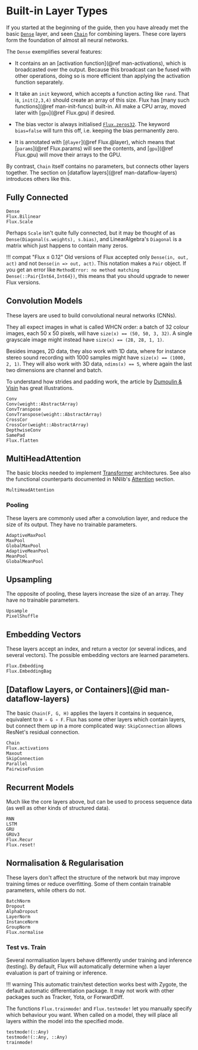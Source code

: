 # Built-in Layer Types

If you started at the beginning of the guide, then you have already met the
basic [`Dense`](@ref) layer, and seen [`Chain`](@ref) for combining layers.
These core layers form the foundation of almost all neural networks.

The `Dense` exemplifies several features:

* It contains an an [activation function](@ref man-activations), which is broadcasted over the output. Because this broadcast can be fused with other operations, doing so is more efficient than applying the activation function separately.

* It take an `init` keyword, which accepts a function acting like `rand`. That is, `init(2,3,4)` should create an array of this size. Flux has [many such functions](@ref man-init-funcs) built-in. All make a CPU array, moved later with [`gpu`](@ref Flux.gpu) if desired.

* The bias vector is always initialised [`Flux.zeros32`](@ref). The keyword `bias=false` will turn this off, i.e. keeping the bias permanently zero.

* It is annotated with [`@layer`](@ref Flux.@layer), which means that [`params`](@ref Flux.params) will see the contents, and [`gpu`](@ref Flux.gpu) will move their arrays to the GPU.

By contrast, `Chain` itself contains no parameters, but connects other layers together.
The section on [dataflow layers](@ref man-dataflow-layers) introduces others like this.

## Fully Connected

```@docs
Dense
Flux.Bilinear
Flux.Scale
```

Perhaps `Scale` isn't quite fully connected, but it may be thought of as `Dense(Diagonal(s.weights), s.bias)`, and LinearAlgebra's `Diagonal` is a matrix which just happens to contain many zeros.

!!! compat "Flux ≤ 0.12"
    Old versions of Flux accepted only `Dense(in, out, act)` and not `Dense(in => out, act)`.
    This notation makes a `Pair` object. If you get an error like `MethodError: no method matching Dense(::Pair{Int64,Int64})`, this means that you should upgrade to newer Flux versions.


## Convolution Models

These layers are used to build convolutional neural networks (CNNs).

They all expect images in what is called WHCN order: a batch of 32 colour images, each 50 x 50 pixels, will have `size(x) == (50, 50, 3, 32)`. A single grayscale image might instead have `size(x) == (28, 28, 1, 1)`.

Besides images, 2D data, they also work with 1D data, where for instance stereo sound recording with 1000 samples might have `size(x) == (1000, 2, 1)`. They will also work with 3D data, `ndims(x) == 5`, where again the last two dimensions are channel and batch.

To understand how strides and padding work, the article by [Dumoulin & Visin](https://arxiv.org/abs/1603.07285) has great illustrations.

```@docs
Conv
Conv(weight::AbstractArray)
ConvTranspose
ConvTranspose(weight::AbstractArray)
CrossCor
CrossCor(weight::AbstractArray)
DepthwiseConv
SamePad
Flux.flatten
```

## MultiHeadAttention

The basic blocks needed to implement [Transformer](https://arxiv.org/abs/1706.03762) architectures. See also the functional counterparts
documented in NNlib's [Attention](@ref) section.

```@docs
MultiHeadAttention
``` 

### Pooling

These layers are commonly used after a convolution layer, and reduce the size of its output. They have no trainable parameters.

```@docs
AdaptiveMaxPool
MaxPool
GlobalMaxPool
AdaptiveMeanPool
MeanPool
GlobalMeanPool
```

## Upsampling

The opposite of pooling, these layers increase the size of an array. They have no trainable parameters. 

```@docs
Upsample
PixelShuffle
```

## Embedding Vectors

These layers accept an index, and return a vector (or several indices, and several vectors). The possible embedding vectors are learned parameters.

```@docs
Flux.Embedding
Flux.EmbeddingBag
```

## [Dataflow Layers, or Containers](@id man-dataflow-layers)

The basic `Chain(F, G, H)` applies the layers it contains in sequence, equivalent to `H ∘ G ∘ F`. Flux has some other layers which contain layers, but connect them up in a more complicated way: `SkipConnection` allows ResNet's residual connection.

```@docs
Chain
Flux.activations
Maxout
SkipConnection
Parallel
PairwiseFusion
```

## Recurrent Models

Much like the core layers above, but can be used to process sequence data (as well as other kinds of structured data).

```@docs
RNN
LSTM
GRU
GRUv3
Flux.Recur
Flux.reset!
```

## Normalisation & Regularisation

These layers don't affect the structure of the network but may improve training times or reduce overfitting. Some of them contain trainable parameters, while others do not.

```@docs
BatchNorm
Dropout
AlphaDropout
LayerNorm
InstanceNorm
GroupNorm
Flux.normalise
```

### Test vs. Train

Several normalisation layers behave differently under training and inference (testing). By default, Flux will automatically determine when a layer evaluation is part of training or inference. 

!!! warning
    This automatic train/test detection works best with Zygote, the default
    automatic differentiation package. It may not work with other packages
    such as Tracker, Yota, or ForwardDiff.

The functions `Flux.trainmode!` and `Flux.testmode!` let you manually specify which behaviour you want. When called on a model, they will place all layers within the model into the specified mode.

```@docs
testmode!(::Any)
testmode!(::Any, ::Any)
trainmode!
```
